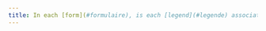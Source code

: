```yaml
---
title: In each [form](#formulaire), is each [legend](#legende) associated with a group of [fields of same kind](#champs-de-me-nature) relevant ?
---
```

